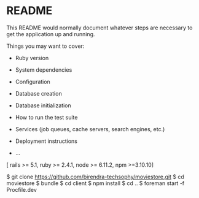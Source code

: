 # README

This README would normally document whatever steps are necessary to get the
application up and running.

Things you may want to cover:

* Ruby version

* System dependencies

* Configuration

* Database creation

* Database initialization

* How to run the test suite

* Services (job queues, cache servers, search engines, etc.)

* Deployment instructions

* ...

[ rails >= 5.1, ruby >= 2.4.1, node >= 6.11.2, npm >=3.10.10]

$ git clone https://github.com/birendra-techsophy/moviestore.git
$ cd moviestore
$ bundle
$ cd client
$ npm install
$ cd ..
$ foreman start -f Procfile.dev

